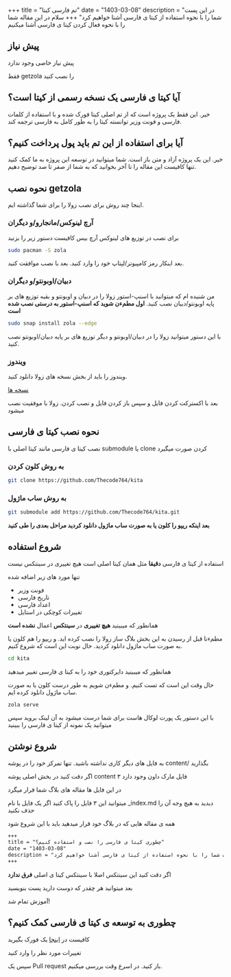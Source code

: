 +++
title = "تم فارسی کیتا"
date = "1403-03-08"
description = "در این پست شما را با نحوه استفاده از کیتا ی فارسی آشنا خواهیم کرد"
+++
سلام در این مقاله شما را با نحوه فعال کردن کیتا ی فارسی آشنا میکنیم
## پیش نیاز
پیش نیاز خاصی وجود ندارد

فقط getzola را نصب کنید
## آیا کیتا ی فارسی یک نسخه رسمی از کیتا است؟
خیر. این فقط یک پروژه است که از تم اصلی کیتا فورک شده و با استفاده از کلمات فارسی و فونت وزیر توانسته کیتا را به طور کامل به فارسی ترجمه کند.
## آیا برای استفاده از این تم باید پول پرداخت کنیم؟
خیر. این یک پروژه آزاد و متن باز است. شما میتوانید در توسعه این پروژه به ما کمک کنید تنها کافیست این مقاله را تا آخر بخوانید که به شما از صفر تا صد توضیح دهیم.
## نحوه نصب getzola
اینجا چند روش برای نصب زولا را برای شما گذاشته ایم.
### آرچ لینوکس/مانجارو/و دیگران
برای نصب در توزیع های لینوکس آرچ بیس کافیست دستور زیر را بزنید
```sh
sudo pacman -S zola
```
بعد اینکار رمز کامپیوتر/لپتاپ خود را وارد کنید. بعد با نصب موافقت کنید.
### دبیان/اوبونتو/و دیگران
من شنیده ام که میتوانید با اسنپ-استور زولا را در دبیان و اوبونتو و بقیه توزیع های بر پایه اوبونتو/دبیان نصب کنید.
**اول مطم‌ءن شوید که اسنپ-استور به درستی نصب شده است**
```sh
sudo snap install zola --edge
```
با این دستور میتوانید زولا را در دبیان/اوبونتو و دیگر توزیع های بر پایه دبیان/اوبونتو نصب کنید.
### ویندوز
ویندوز را باید از بخش نسخه های زولا دانلود کنید.

[نسخه ها](https://github.com/getzola/zola/releases)

بعد با اکسترکت کردن فایل و سپس باز کردن فایل و نصب کردن. زولا با موفقیت نصب میشود
## نحوه نصب کیتا ی فارسی
نصب کیتا ی فارسی مانند کیتا اصلی با submodule یا clone کردن صورت میگیرد

### به روش کلون کردن
```sh
git clone https://github.com/Thecode764/kita
```
### به روش ساب ماژول
```sh
git submodule add https://github.com/Thecode764/kita.git
```
**بعد اینکه ریپو را کلون یا به صورت ساب ماژول دانلود کردید مراحل بعدی را طی کنید**
## شروع استفاده
استفاده از کیتا ی فارسی **دقیقا** مثل همان کیتا اصلی است هیچ تغییری در سینتکس نیست

تنها مورد های زیر اضافه شده

- فونت وزیر
- تاریخ فارسی
- اعداد فارسی
- تغییرات کوچکی در استایل

همانطور که میبینید **هیچ تغییری** در **سینتکس** اعمال **نشده است**

مطمءنا قبل از رسیدن به این بخش بلاگ ساز زولا را نصب کرده اید. و ریپو را هم کلون یا به صورت ساب ماژول دانلود کردید. حال نوبت این است که شروع کنیم.

```sh
cd kita
```

همانطور که میبینید دایرکتوری خود را به کیتا ی فارسی تغییر میدهید

حال وقت این است که تست کنیم. و مطمءن شویم به طور درست کلون یا به صورت ساب ماژول دانلود کرده ایم.

```
zola serve
```

با این دستور یک پورت لوکال هاست برای شما درست میشود به آن لینک بروید سپس میتوانید یک نمونه از کیتا ی فارسی را ببینید
## شروع نوشتن
به فایل های دیگر کاری نداشته باشید. تنها تمرکز خود را در پوشه content/ بگذارید

اگر دقت کنید در بخش اصلی پوشه content ۳ فایل مارک داون وجود دارد

در این فایل ها مقاله های بلاگ شما قرار میگرد

میتوانید این ۳ فایل را پاک کنید اگر یک فایل با نام _index.md دیدید به هیچ وجه آن را حذف نکنید

همه ی مقاله هایی که در بلاگ خود قرار میدهید باید با این شروع شود

```md
+++
title = "چطوری کیتا ی فارسی را نصب و استفاده کنیم؟"
date = "1403-03-08"
description = "در این پست شما را با نحوه استفاده از کیتا ی فارسی آشنا خواهیم کرد"
+++
```
اگر دقت کنید این سینتکس اصلا با سینتکس کیتا ی اصلی **فرق ندارد**

بعد میتوانید هر چقدر که دوست دارید پست بنویسید

آموزش تمام شد!
## چطوری به توسعه ی کیتا ی فارسی کمک کنیم؟
کافیست در [اینجا](https://github.com/Thecode764/kita) یک فورک بگیرید

تغییرات مورد نظر را وارد کنید

سپس یک Pull request باز کنید. در اسرع وقت بررسی میکنیم.
